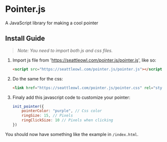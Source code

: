 # Pointer.js
A JavaScript library for making a cool pointer

## Install Guide
>_Note: You need to import both js and css files._

1. Import js file from 'https://seattleowl.com/pointer.js/pointer.js', like so:

	```html
	<script src="https://seattleowl.com/pointer.js/pointer.js"></script>
	```
1. Do the same for the css:
		
	```html
	<link href="https://seattleowl.com/pointer.js/pointer.css" rel="stylesheet"></script>
	```
1. Finaly add this javascript code to customize your pointer:
		
	```javascript
	init_pointer({
		pointerColor: "purple", // Css color
		ringSize: 15, // Pixels
		ringClickSize: 10 // Pixels when clicking
	})
	```
		
You should now have something like the example in ```/index.html```.
